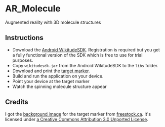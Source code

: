 AR_Molecule
===========

Augmented reality with 3D molecule structures

## Instructions ##

- Download the [Android WikitudeSDK](http://developer.wikitude.com/download). Registration is required but you get a fully functional version of the SDK which is free to use for trial purposes.
- Copy `wikitudesdk.jar` from the Android WikitudeSDK to the `libs` folder.
- Download and print the [target marker](https://raw.github.com/ianreah/AR_Molecule/master/target.jpg).
- Build and run the application on your device.
- Point your device at the target marker
- Watch the spinning molecule structure appear

## Credits ##

I got the [background image](http://freestock.ca/photomanipulations_g84-abstract_coffee_beans_texture_p2293.html) for the target marker from  [freestock.ca](http://freestock.ca/). It's licensed under [a Creative Commons Attribution 3.0 Unported License](http://creativecommons.org/licenses/by/3.0/deed.en_US).
